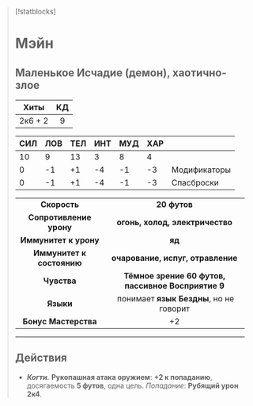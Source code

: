 > [!statblocks]
> # Мэйн
>Маленькое Исчадие (демон), хаотично-злое
>---
>| Хиты | КД |
>| :---: | :---: |
>| 2к6 + 2 | 9 |
>
>| **СИЛ** | **ЛОВ** | **ТЕЛ** | **ИНТ** | **МУД** | **ХАР** | |
>| ------ | ------- | ------ | ------ | ------- | ------ | ------ |
>| 10 | 9 | 13 | 3 | 8 | 4 | |
>| 0 | -1 | +1 | -4 | -1 | -3 | Модификаторы |
>| 0 | -1 | +1 | -4 | -1 | -3 | Спасброски |
>
>| | |
>| :---: | :---: |
>| **Скорость** | **20 футов** |
>| **Сопротивление урону** | **огонь, холод, электричество** |
>| **Иммунитет к урону** | **яд** |
>| **Иммунитет к состоянию** | **очарование, испуг, отравление** |
>| **Чувства** | **Тёмное зрение 60 футов, пассивное Восприятие 9** |
>| **Языки** | понимает **язык Бездны**, но не говорит |
>| **Бонус Мастерства** | +2 |
>---
> ## Действия
>- _**Когти.**_ **Рукопашная атака оружием**: **+2 к попаданию**, досягаемость **5 футов**, одна цель. _Попадание_: **Рубящий урон 2к4**.